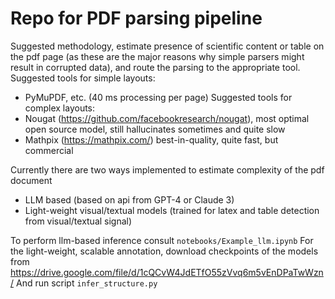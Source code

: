 # Repo for PDF parsing pipeline

Suggested methodology, estimate presence of scientific content or table on the pdf page (as these are the major reasons why simple parsers might result in corrupted data), and route the parsing to the appropriate tool. 
Suggested tools for simple layouts:
- PyMuPDF, etc. (40 ms processing per page)
Suggested tools for complex layouts:
- Nougat (https://github.com/facebookresearch/nougat), most optimal open source model, still hallucinates sometimes and quite slow
- Mathpix (https://mathpix.com/) best-in-quality, quite fast, but commercial

Currently there are two ways implemented to estimate complexity of the pdf document 
- LLM based (based on api from GPT-4 or Claude 3)
- Light-weight visual/textual models (trained for latex and table detection from visual/textual signal)

To perform llm-based inference consult `notebooks/Example_llm.ipynb`
For the light-weight, scalable annotation, download checkpoints of the models from https://drive.google.com/file/d/1cQCvW4JdETfO55zVvq6m5vEnDPaTwWzn/ 
And run script `infer_structure.py`

